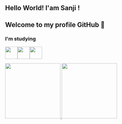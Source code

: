 ## Hello World! I'am Sanji ! 
## Welcome to my profile GitHub 👋

### I'm studying

<img src="https://cdn.jsdelivr.net/gh/devicons/devicon/icons/c/c-original.svg" width="40" height="40"/><img src="https://cdn.jsdelivr.net/gh/devicons/devicon/icons/cplusplus/cplusplus-original.svg" width="40" height="40"/><img src="https://cdn.jsdelivr.net/gh/devicons/devicon/icons/python/python-original.svg" width="40" height="40"/>






<div>
<a href="https://github.com/Sanjisz">
<img height="180em" src="https://github-readme-stats.vercel.app/api/top-langs/?username=Sanjisz&layout=compact&langs_count=7&theme=dracula"/>
<img height="180em" src="https://github-readme-stats.vercel.app/api?username=Sanjisz&show_icons=true&theme=dracula&include_all_commits=true&count_private=true"/>
</div>
